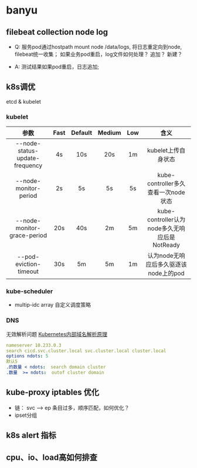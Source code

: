 # banyu

## filebeat collection node log 
* Q: 服务pod通过hostpath mount node /data/logs, 将日志重定向到node, filebeat统一收集；
如果业务pod重启，log文件如何处理？ 追加？ 新建？

* A: 测试结果如果pod重启，日志追加;

## k8s调优
etcd & kubelet
### kubelet

| 参数 | Fast | Default | Medium | Low | 含义 |
| :---: | :---: | :---: | :---: | :---: | :---: |
| --node-status-update-frequency | 4s | 10s | 20s | 1m | kubelet上传自身状态 |
| --node-monitor-period | 2s | 5s | 5s | 5s | kube-controller多久查看一次node状态 |
| --node-monitor-grace-period | 20s | 40s | 2m | 5m | kube-controller认为node多久无响应后是NotReady |
| --pod-eviction-timeout | 30s | 5m | 5m | 1m | 认为node无响应后多久驱逐该node上的pod |

### kube-scheduler
* multip-idc array 自定义调度策略

### DNS
无效解析问题 [Kubernetes内部域名解析原理](https://ccnuo.com/2019/08/25/CoreDNS%EF%BC%9AKubernetes%E5%86%85%E9%83%A8%E5%9F%9F%E5%90%8D%E8%A7%A3%E6%9E%90%E5%8E%9F%E7%90%86%E3%80%81%E5%BC%8A%E7%AB%AF%E5%8F%8A%E4%BC%98%E5%8C%96%E6%96%B9%E5%BC%8F/)
``` yaml
nameserver 10.233.0.3
search cicd.svc.cluster.local svc.cluster.local cluster.local
options ndots: 5
默认5
.的数量 < ndots:  search domain cluster
.数量  >= ndots:  outof cluster domain
```

## kube-proxy iptables 优化
* 链： svc --> ep 条目过多，顺序匹配，如何优化？
* ipset分组

## k8s alert 指标

## cpu、io、load高如何排查

